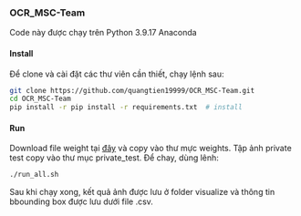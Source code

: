 ### OCR_MSC-Team

Code này được chạy trên Python 3.9.17 Anaconda

#### Install
Để clone và cài đặt các thư viên cần thiết, chạy lệnh sau:

```bash
git clone https://github.com/quangtien19999/OCR_MSC-Team.git
cd OCR_MSC-Team
pip install -r pip install -r requirements.txt  # install
```

#### Run
Download file weight tại [đây](https://drive.google.com/drive/folders/1t9e_Bet6D1CTga_yj7I5WCiiV7w4TOYI?usp=sharing) và copy vào thư mực weights.
Tập ảnh private test copy vào thư mục private_test.
Để chay, dùng lênh:

```bash
./run_all.sh
```

Sau khi chạy xong, kết quả ảnh được lưu ở folder visualize và thông tin bbounding box được lưu dưới file .csv.
